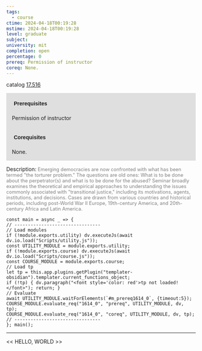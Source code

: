 ```yaml
---
tags:
  - course
ctime: 2024-04-18T00:19:28
mstime: 2024-04-18T00:19:28
level: graduate
subject: 
university: mit
completion: open
percentage: 0
prereq: Permission of instructor
coreq: None.
---
```


catalog [17.516](http://student.mit.edu/catalog/m17b.html#17.516)

<span style="display: block; padding: 15px; background-color: rgb(100, 100, 100, 0.2);"><font id="m_prereq1614_0" style="display: block; font-family: Arial, sans-serif; font-weight: bold; padding: 5px">Prerequisites</font><br><span id="prereq1614_0">Permission of instructor</span></span>
<span style="display: block; padding: 15px; background-color: rgb(100, 100, 100, 0.2);"><font id="m_coreq1614_0" style="display: block; font-family: Arial, sans-serif; font-weight: bold; padding: 5px">Corequisites</font><br><span id="coreq1614_0">None.</span></span>

<font style="">Description:</font>
<font style="color: grey; font-size: 0.8rem;">Emerging democracies are now confronted with what has been termed "the torturer problem." The questions are old ones: What is to be done about the perpetrator(s) and what is to be done for the abused? Seminar broadly examines the theoretical and empirical approaches to understanding the  issues commonly associated with "transitional justice," including its motivations, agents, institutions, and decisions. Cases are drawn from various countries and historical periods, including post-World War II Europe, 19th-century America, and 20th-century Africa and Latin America.</font>

```dataviewjs
const main = async _ => {
// --------------------------------
// Load modules
if (!module.exports.utility) dv.executeJs(await dv.io.load("Scripts/utility.js"));
const UTILITY_MODULE = module.exports.utility;
if (!module.exports.course) dv.executeJs(await dv.io.load("Scripts/course.js"));
const COURSE_MODULE = module.exports.course;
// Load tp
let tp = this.app.plugins.getPlugin("templater-obsidian").templater.current_functions_object;
if (!tp) { dv.paragraph("<font style='color: red'>tp not loaded!</font>"); return; }
// Evaluate
await UTILITY_MODULE.waitForElements(`#m_prereq1614_0`, {timeout:5});
COURSE_MODULE.evaluate_req("1614_0", "prereq", UTILITY_MODULE, dv, tp);
COURSE_MODULE.evaluate_req("1614_0", "coreq", UTILITY_MODULE, dv, tp);
// --------------------------------
}; main();
```

---

<< HELLO, WORLD >>
